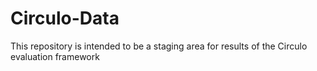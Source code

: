 Circulo-Data
============

This repository is intended to be a staging area for results of the Circulo evaluation framework
